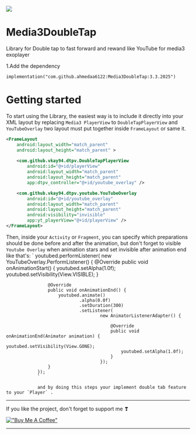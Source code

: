 [![](https://jitpack.io/v/ahmedaa6122/Media3DoubleTap.svg)](https://jitpack.io/#ahmedaa6122/Media3DoubleTap)

# Media3DoubleTap
Library for Double tap to fast forward and rewand like YouTube for media3 exoplayer

1.Add the dependency 
```
implementation("com.github.ahmedaa6122:Media3DoubleTap:3.3.2025")
```
# Getting started

To start using the Library, the easiest way is to include it directly 
into your XML layout by replacing `Media3 PlayerView` to `DoubleTapPlayerView` and `YouTubeOverlay` two layout must put together inside `FrameLayout` or same it.

```xml
<FrameLayout
    android:layout_width="match_parent"
    android:layout_height="match_parent" >
    
    <com.github.vkay94.dtpv.DoubleTapPlayerView
        android:id="@+id/playerView"
        android:layout_width="match_parent"
        android:layout_height="match_parent"
        app:dtpv_controller="@+id/youtube_overlay" />

    <com.github.vkay94.dtpv.youtube.YouTubeOverlay
        android:id="@+id/youtube_overlay"
        android:layout_width="match_parent"
        android:layout_height="match_parent"
        android:visibility="invisible"
        app:yt_playerView="@+id/playerView" />
</FrameLayout>
```

Then, inside your `Activity` or `Fragment`, you can specify which preparations should be done
before and after the animation, but don't forget to visible `Youtube Overlay` when animation stars and set invisible after animation end like that's:
`
youtubed.performListener(
                new YouTubeOverlay.PerformListener() {
                    @Override
                    public void onAnimationStart() {
                        youtubed.setAlpha(1.0f);
                        youtubed.setVisibility(View.VISIBLE);
                    }

                    @Override
                    public void onAnimationEnd() {
                        youtubed.animate()
                                .alpha(0.0f)
                                .setDuration(300)
                                .setListener(
                                        new AnimatorListenerAdapter() {

                                            @Override
                                            public void onAnimationEnd(Animator animation) {
                                                youtubed.setVisibility(View.GONE);
                                                youtubed.setAlpha(1.0f);
                                            }
                                        });
                    }
                });
                `

                and by doing this steps your implement double tab feature to your `Player` .
___________________________________________________

If you like the project, don't forget to support me ❣ 

[!["Buy Me A Coffee"](https://www.buymeacoffee.com/assets/img/custom_images/orange_img.png)](https://www.buymeacoffee.com/aa6121627o)

___________________________________________________

